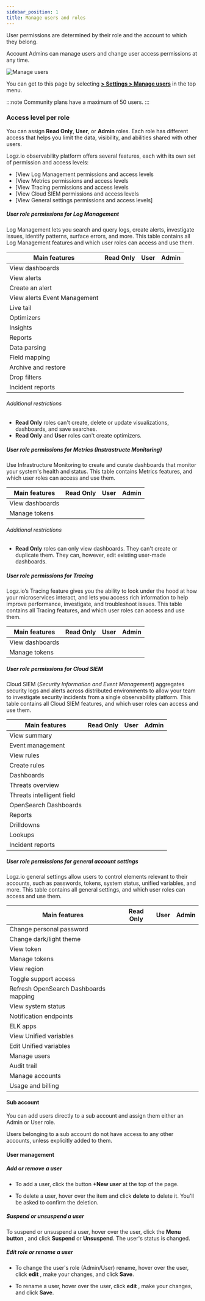 ```yaml
---
sidebar_position: 1
title: Manage users and roles
---
```


User permissions are determined by their role and the account to which they belong.

Account Admins can manage users and change user access permissions at any time.

![Manage users](https://dytvr9ot2sszz.cloudfront.net/logz-docs/access-and-authentication/manage-users-demo.png)

You can get to this page
by selecting [**<i class="li li-gear"></i> > Settings > Manage users**](https://app.logz.io/#/dashboard/settings/manage-users)
in the top menu.

:::note
Community plans have a maximum of 50 users.
:::

### Access level per role

You can assign **Read Only**, **User**, or **Admin** roles. Each role has different access that helps you limit the data, visibility, and abilities shared with other users.

Logz.io observability platform offers several features, each with its own set of permission and access levels:

* [View Log Management permissions and access levels 
* [View Metrics permissions and access levels 
* [View Tracing permissions and access levels 
* [View Cloud SIEM permissions and access levels 
* [View General settings permissions and access levels] 

##### User role permissions for Log Management

Log Management lets you search and query logs, create alerts, investigate issues, identify patterns, surface errors, and more. This table contains all Log Management features and which user roles can access and use them.


| **Main features**                       | Read Only | User | Admin |
|-----------------------------------------|-----------|------|-------|
| View dashboards                         | <i class="fas fa-check"></i>         | <i class="fas fa-check"></i>    | <i class="fas fa-check"></i>     |
| View alerts                             | <i class="fas fa-check"></i>         | <i class="fas fa-check"></i>    | <i class="fas fa-check"></i>     |
| Create an alert                         |           | <i class="fas fa-check"></i>    | <i class="fas fa-check"></i>     |
| View alerts Event Management                   | <i class="fas fa-check"></i>         | <i class="fas fa-check"></i>    | <i class="fas fa-check"></i>     |
| Live tail                               | <i class="fas fa-check"></i>         | <i class="fas fa-check"></i>    | <i class="fas fa-check"></i>     |
| Optimizers                              |           | <i class="fas fa-check"></i>    | <i class="fas fa-check"></i>     |
| Insights                                |           | <i class="fas fa-check"></i>    | <i class="fas fa-check"></i>     |
| Reports                                 |           | <i class="fas fa-check"></i>    | <i class="fas fa-check"></i>     |
| Data parsing                            |           |     | <i class="fas fa-check"></i>     |
| Field mapping                           |           |     | <i class="fas fa-check"></i>     |
| Archive and restore                     |           |     | <i class="fas fa-check"></i>     |
| Drop filters                            |           |     | <i class="fas fa-check"></i>     |
| Incident reports                        |           | <i class="fas fa-check"></i>    | <i class="fas fa-check"></i>     |

###### Additional restrictions

* **Read Only** roles can't create, delete or update visualizations, dashboards, and save searches.
* **Read Only** and **User** roles can't create optimizers.


##### User role permissions for Metrics (Instrastructe Monitoring)

Use Infrastructure Monitoring to create and curate dashboards that monitor your system's health and status. This table contains Metrics features, and which user roles can access and use them.


| **Main features**                       | Read Only | User | Admin |
|-----------------------------------------|-----------|------|-------|
| View dashboards                         | <i class="fas fa-check"></i>         | <i class="fas fa-check"></i>    | <i class="fas fa-check"></i>     |
| Manage tokens                           |           |      | <i class="fas fa-check"></i>     |

###### Additional restrictions

* **Read Only** roles can only view dashboards. They can't create or duplicate them. They can, however, edit existing user-made dashboards.

##### User role permissions for Tracing

Logz.io’s Tracing feature gives you the ability to look under the hood at how your microservices interact, and lets you access rich information to help improve performance, investigate, and troubleshoot issues. This table contains all Tracing features, and which user roles can access and use them.


| **Main features**                       | Read Only | User | Admin |
|-----------------------------------------|-----------|------|-------|
| View dashboards                         | <i class="fas fa-check"></i>         | <i class="fas fa-check"></i>    | <i class="fas fa-check"></i>     |
| Manage tokens                           |           |      | <i class="fas fa-check"></i>     |

##### User role permissions for Cloud SIEM

Cloud SIEM (*Security Information and Event Management*) aggregates security logs and alerts across distributed environments to allow your team to investigate security incidents from a single observability platform. This table contains all Cloud SIEM features, and which user roles can access and use them.


| **Main features**                       | Read Only | User | Admin |
|-----------------------------------------|-----------|------|-------|
| View summary                            | <i class="fas fa-check"></i>         | <i class="fas fa-check"></i>    | <i class="fas fa-check"></i>     |
| Event management                        | <i class="fas fa-check"></i>         | <i class="fas fa-check"></i>    | <i class="fas fa-check"></i>     |
| View rules                              | <i class="fas fa-check"></i>         | <i class="fas fa-check"></i>    | <i class="fas fa-check"></i>     |
| Create rules                            |           | <i class="fas fa-check"></i>    | <i class="fas fa-check"></i>     |
| Dashboards                              | <i class="fas fa-check"></i>         | <i class="fas fa-check"></i>    | <i class="fas fa-check"></i>     |
| Threats overview                        | <i class="fas fa-check"></i>         | <i class="fas fa-check"></i>    | <i class="fas fa-check"></i>     |
| Threats intelligent field               | <i class="fas fa-check"></i>         | <i class="fas fa-check"></i>    | <i class="fas fa-check"></i>     |
| OpenSearch Dashboards                                  | <i class="fas fa-check"></i>         | <i class="fas fa-check"></i>    | <i class="fas fa-check"></i>     |
| Reports                                 |           | <i class="fas fa-check"></i>    | <i class="fas fa-check"></i>     |
| Drilldowns                              |           |      | <i class="fas fa-check"></i>     |
| Lookups                                 |           | <i class="fas fa-check"></i>    | <i class="fas fa-check"></i>     |
| Incident reports                        |           | <i class="fas fa-check"></i>    | <i class="fas fa-check"></i>     |


##### User role permissions for general account settings

Logz.io general settings allow users to control elements relevant to their accounts, such as passwords, tokens, system status, unified variables, and more. This table contains all general settings, and which user roles can access and use them.

| **Main features**                       | Read Only | User | Admin |
|-----------------------------------------|-----------|------|-------|
| Change personal password                | <i class="fas fa-check"></i>         | <i class="fas fa-check"></i>    | <i class="fas fa-check"></i>     |
| Change dark/light theme                 | <i class="fas fa-check"></i>         | <i class="fas fa-check"></i>    | <i class="fas fa-check"></i>     |
| View token                              |           |      | <i class="fas fa-check"></i>     |
| Manage tokens                           |           |      | <i class="fas fa-check"></i>     |
| View region                             |           |      | <i class="fas fa-check"></i>     |
| Toggle support access                   |           |      | <i class="fas fa-check"></i>     |
| Refresh OpenSearch Dashboards mapping                  |           | <i class="fas fa-check"></i>    | <i class="fas fa-check"></i>     |
| View system status                      | <i class="fas fa-check"></i>         | <i class="fas fa-check"></i>    | <i class="fas fa-check"></i>     |
| Notification endpoints                  |           | <i class="fas fa-check"></i>    | <i class="fas fa-check"></i>     |
| ELK apps                                |           | <i class="fas fa-check"></i>    | <i class="fas fa-check"></i>     |
| View Unified variables                  | <i class="fas fa-check"></i>         | <i class="fas fa-check"></i>    | <i class="fas fa-check"></i>     |
| Edit Unified variables                  |           |      | <i class="fas fa-check"></i>     |
| Manage users                            |           |      | <i class="fas fa-check"></i>     |
| Audit trail                             |           |      | <i class="fas fa-check"></i>     |
| Manage accounts                         |           |      | <i class="fas fa-check"></i>     |
| Usage and billing                       |           |      | <i class="fas fa-check"></i>     |


#### Sub account
You can add users directly to a sub account and assign them either an Admin or User role.

Users belonging to a sub account do not have access to any other accounts, unless explicitly added to them.

#### User management

##### Add or remove a user

* To add a user,
  click the button **+New user** at the top of the page.

* To delete a user, hover over the item and click **delete** <i class="li li-trash"></i> to delete it. You'll be asked to confirm the deletion.

##### Suspend or unsuspend a user

To suspend or unsuspend a user, hover over the user,
click the **Menu button <i class="li li-ellipsis-v"></i>**, and click **Suspend** or **Unsuspend**. The user's status is changed.

##### Edit role or rename a user

* To change the user's role (Admin/User) rename, hover over the user, click **edit** <i class="li li-pencil"></i>, make your changes, and click **Save**.

* To rename a user, hover over the user, click **edit** <i class="li li-pencil"></i>, make your changes, and click **Save**.